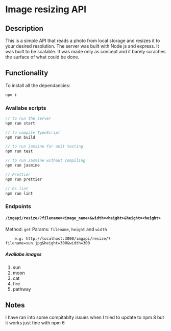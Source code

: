 # Image resizing API

## Description

This is a simple API that reads a photo from local storage and resizes it to your desired resolution.
The server was built with Node js and express. It was built to be scalable. It was made only as concept and it barely scraches the surface of what could be done.

## Functionality

To install all the dependancies:

```javaScript
npm i
```

### Availabe scripts

```javaScript
// to run the server
npm run start

// to compile TypeScript
npm run build

// to run Jamsine for unit testing
npm run test

// to run Jasmine without compiling
npm run jasmine

// Prettier
npm run prettier

// Es lint
npm run lint
```

### Endpoints

#### `/imgapi/resize/?filename=<image_name>&width=<height>&height=<height>`

Method: `get`
Params: `filename`, `height` and `width`

        e.g: http://localhost:3000/imgapi/resize/?filename=sun.jpg&height=300&width=300

##### Availabe images

1. sun
2. moon
3. cat
4. fire
5. pathway

## Notes

I have ran into some compitablty issues when I tried to update to npm 8 but it works just fine with npm 6
